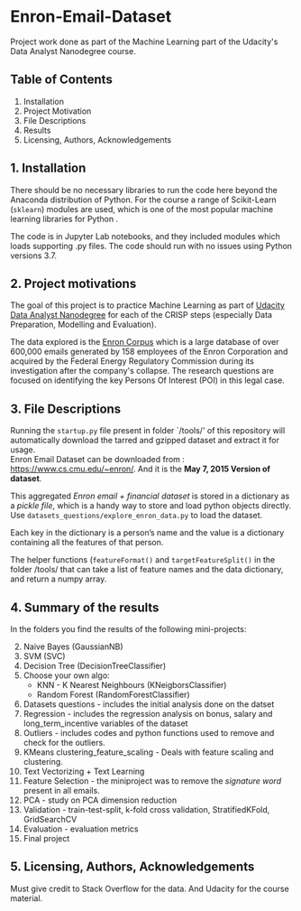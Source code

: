 # Enron-Email-Dataset

Project work done as part of the Machine Learning part of the Udacity's  Data Analyst Nanodegree course.


## Table of Contents

1. Installation
2. Project Motivation
3. File Descriptions
4. Results
5. Licensing, Authors, Acknowledgements



## 1. Installation

There should be no necessary libraries to run the code here beyond the Anaconda distribution of Python. 
For the course a range of Scikit-Learn (`sklearn`) modules are used, which is one of the most popular machine learning libraries for Python .

The code is in Jupyter Lab notebooks, and they included modules which loads supporting .py files. The code should run with no issues using Python versions 3.7.



## 2. Project motivations

The goal of this project is to practice Machine Learning as part of [Udacity Data Analyst Nanodegree](https://classroom.udacity.com/nanodegrees/nd002/parts/439faa64-a2d3-45ca-8ecd-a21254ffd107) for each of the CRISP steps (especially Data Preparation, Modelling and Evaluation).

The data explored is the [Enron Corpus](https://en.wikipedia.org/wiki/Enron_Corpus) which is a large database of over 600,000 emails generated by 158 employees of the Enron Corporation and acquired by the Federal Energy Regulatory Commission during its investigation after the company's collapse. The research questions are focused on identifying the key Persons Of Interest (POI) in this legal case.


## 3. File Descriptions


Running the `startup.py` file present in folder `/tools/' of this repository will automatically download the tarred and gzipped dataset and extract it for usage.  
Enron Email Dataset can be downloaded from : https://www.cs.cmu.edu/~enron/.  And it is the __May 7, 2015 Version of dataset__.

This aggregated _Enron email + financial dataset_ is stored in a dictionary as a _pickle file_, which is a handy way to store and load python objects directly. 
Use ```datasets_questions/explore_enron_data.py``` to load the dataset.

Each key in the dictionary is a person’s name and the value is a dictionary containing all the features of that person.   

The helper functions (```featureFormat()``` and ```targetFeatureSplit()``` in the folder /tools/ that can take a list of feature names and the data dictionary, and return a numpy array.



## 4. Summary of the results


In the folders you find the results of the following mini-projects:

2. Naive Bayes (GaussianNB)
3. SVM (SVC)
4. Decision Tree (DecisionTreeClassifier)
5. Choose your own algo:
   - KNN - K Nearest Neighbours (KNeigborsClassifier)
   - Random Forest (RandomForestClassifier)
6. Datasets questions - includes the initial analysis done on the datset
7. Regression - includes the regression analysis on bonus, salary and long_term_incentive variables of the dataset
8. Outliers - includes codes and python functions used to remove and check for the outliers.  
9. KMeans clustering_feature_scaling - Deals with feature scaling and clustering.  
11. Text Vectorizing + Text Learning 
12. Feature Selection - the miniproject was to remove the _signature word_ present in all emails.  
13. PCA - study on PCA dimension reduction
14. Validation - train-test-split, k-fold cross validation, StratifiedKFold, GridSearchCV
15. Evaluation - evaluation metrics
16. Final project





## 5. Licensing, Authors, Acknowledgements

Must give credit to Stack Overflow for the data. And Udacity for the course material.
